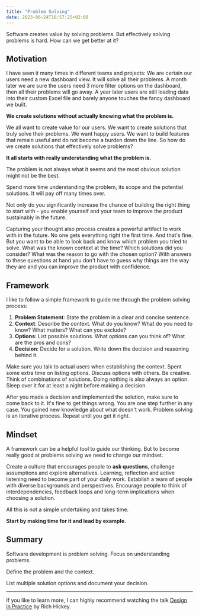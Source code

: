 ```yaml
---
title: "Problem Solving"
date: 2023-06-24T16:57:25+02:00
---
```


Software creates value by solving problems. But effectively solving problems is hard. How can we get better at it?
<!--more-->


## Motivation

I have seen it many times in different teams and projects:
We are certain our users need a new dashboard view. It will solve all their problems.
A month later we are sure the users need 3 more filter options on the dashboard, then all their problems will go away.
A year later users are still loading data into their custom Excel file and barely anyone touches the fancy dashboard we built.

**We create solutions without actually knowing what the problem is.**

We all want to create value for our users. We want to create solutions that truly solve their problems. We want happy users. We want to build features that remain useful and do not become a burden down the line.
So how do we create solutions that effectively solve problems?

**It all starts with really understanding what the problem is.**

The problem is not always what it seems and the most obvious solution might not be the best.

Spend more time understanding the problem, its scope and the potential solutions.
It will pay off many times over.

Not only do you significantly increase the chance of building the right thing to start with - you enable yourself and your team to improve the product sustainably in the future.

Capturing your thought also process creates a powerful artifact to work with in the future.
No one gets everything right the first time. And that's fine.
But you want to be able to look back and know which problem you tried to solve. What was the known context at the time? Which solutions did you consider? What was the reason to go with the chosen option?
With answers to these questions at hand you don't have to guess why things are the way they are and you can improve the product with confidence.


## Framework

I like to follow a simple framework to guide me through the problem solving process:

1. **Problem Statement**: State the problem in a clear and concise sentence.
2. **Context**: Describe the context. What do you know? What do you need to know? What matters? What can you exclude?
3. **Options**: List possible solutions. What options can you think of? What are the pros and cons?
4. **Decision**: Decide for a solution. Write down the decision and reasoning behind it.

Make sure you talk to actual users when establishing the context.
Spent some extra time on listing options. Discuss options with others. Be creative. Think of combinations of solutions. Doing nothing is also always an option.
Sleep over it for at least a night before making a decision.

After you made a decision and implemented the solution, make sure to come back to it.
It's fine to get things wrong. You are one step further in any case. You gained new knowledge about what doesn't work.
Problem solving is an iterative process. Repeat until you get it right.


## Mindset

A framework can be a helpful tool to guide our thinking.
But to become really good at problems solving we need to change our mindset.

Create a culture that encourages people to **ask questions**, challenge assumptions and explore alternatives.
Learning, reflection and active listening need to become part of your daily work.
Establish a team of people with diverse backgrounds and perspectives.
Encourage people to think of interdependencies, feedback loops and long-term implications when choosing a solution.

All this is not a simple undertaking and takes time.

**Start by making time for it and lead by example.**


## Summary

Software development is problem solving. Focus on understanding problems.

Define the problem and the context.

List multiple solution options and document your decision.

-------

If you like to learn more, I can highly recommend watching the talk [Design in Practice](https://www.youtube.com/watch?v=fTtnx1AAJ-c) by Rich Hickey.


